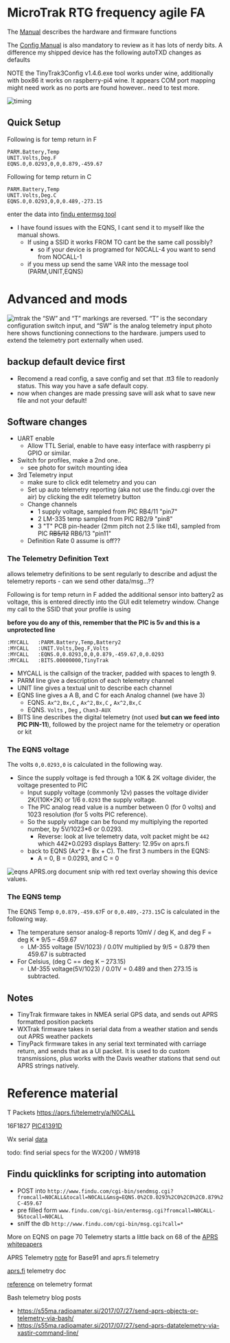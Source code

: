 # Micro­Trak RTG frequency agile FA

The [Manual](MicroTrak_RTG_FA_Manual_v1.8-2.pdf) describes the hardware and firmware functions

The [Config Manual](TinyTrak3_Config_Manual_v1.4.pdf) is also mandatory to review as it has lots of nerdy bits.
A difference my shipped device has the following autoTXD changes as defaults

NOTE the TinyTrak3Config v1.4.6.exe tool works under wine, additionally with box86 it works on raspberry-pi4 wine. It appears COM port mapping might need work as no ports are found however.. need to test more.

![timing](timing.jpg)

## Quick Setup

Following is for temp return in F
```
PARM.Battery,Temp
UNIT.Volts,Deg.F
EQNS.0,0.0293,0,0,0.879,-­459.67
```
Following for temp return in C
```
PARM.Battery,Temp
UNIT.Volts,Deg.C
EQNS.0,0.0293,0,0,0.489,-­273.15
```

enter the data into [findu entermsg tool](http://www.findu.com/cgi­bin/entermsg.cgi)
- I have found issues with the EQNS, I cant send it to myself like the manual shows.
  - If using a SSID it works FROM TO cant be the same call possibly?
    - so if your device is programed for N0CALL-4 you want to send from NOCALL-1 
  - if you mess up send the same VAR into the message tool (PARM,UNIT,EQNS)


# Advanced and mods
![mtrak](mtrak.jpeg)
the “SW” and “T” markings are reversed. “T” is the secondary configuration switch input, and “SW” is the analog telemetry input photo here shows functioning connections to the hardware. jumpers used to extend the telemetry port externally when used.

## backup default device first
 - Recomend a read config, a save config and set that .tt3 file to readonly status. This way you have a safe default copy. 
 - now when changes are made pressing save will ask what to save new file and not your default!

## Software changes

 - UART enable
   - Allow TTL Serial, enable to have easy interface with raspberry pi GPIO or similar.
 - Switch for profiles, make a 2nd one..
   - see photo for switch mounting idea
 - 3rd Telemetry input
    - make sure to click edit telemetry and you can
    - Set up auto telemetry reporting (aka not use the findu.cgi over the air) by clicking the edit telemetry button
    - Change channels
      - 1 supply voltage, sampled from PIC RB4/11 "pin7"
      - 2 LM-335 temp sampled from PIC RB2/9 "pin8"
      - 3 "T" PCB pin-header (2mm pitch not 2.5 like tt4), sampled from PIC ~~RB5/12~~ RB6/13 "pin11"
    - Definition Rate 0 assume is off??

### The Telemetry Definition Text
allows telemetry definitions to be sent regularly to describe and adjust the telemetry reports
    - can we send other data/msg...??

Following is for temp return in F added the additional sensor into battery2 as voltage, this is entered directly into the GUI edit telemetry window. Change my call to the SSID that your profile is using

**before you do any of this, remember that the PIC is 5v and this is a unprotected line**

```
:MYCALL   :PARM.Battery,Temp,Battery2
:MYCALL   :UNIT.Volts,Deg.F,Volts
:MYCALL   :EQNS.0,0.0293,0,0,0.879,-­459.67,0,0.0293
:MYCALL   :BITS.00000000,TinyTrak

```
 - MYCALL is the callsign of the tracker, padded with spaces to length 9. 
 - PARM line give a description of each telemetry channel
 - UNIT line gives a textual unit to describe each channel
 - EQNS line gives a A B, and C for each Analog channel (we have 3) 
   - EQNS. `Ax^2,Bx,C`  **,**  `Ax^2,Bx,C`   **,**  `Ax^2,Bx,C`
   - EQNS. `Volts`  **,**  `Deg`   **,**  `Chan3-AUX`
 - BITS line describes the digital telemetry (not used **but can we feed into PIC PIN-11**), followed by the project name for the telemetry or operation or kit

### The EQNS voltage
The volts `0,0.0293,0` is calculated in the following way. 

- Since the supply voltage is fed through a 10K & 2K voltage divider, the voltage presented to PIC
  - Input supply voltage (commonly 12v) passes the voltage divider 2K/(10K+2K) or 1/6 `0.0293` the supply voltage. 
  - The PIC analog read value is a number between 0 (for 0 volts) and 1023 resolution (for 5 volts PIC reference).
  - So the supply voltage can be found my multiplying the reported number, by 5V/1023*6 or 0.0293. 
    - Reverse: look at live telemetry data, volt packet might be `442` which 442*0.0293 displays Battery: 12.95v on aprs.fi
  - back to EQNS (Ax^2 + Bx + C). The first 3 numbers in the EQNS:
    - A = 0, B = 0.0293, and C = 0

![eqns](eqns.jpg)
APRS.org document snip with red text overlay showing this device values.

### The EQNS temp
The EQNS Temp `0,0.879,-­459.67`F or `0,0.489,-­273.15`C is calculated in the following way.

- The temperature sensor analog-8 reports 10mV / deg K, and deg F = deg K * 9/5 – 459.67
  - LM-355 voltage (5V/1023) / 0.01V multiplied by 9/5 = 0.879 then 459.67 is subtracted
- For Celsius, (deg C == deg K – 273.15) 
  - LM-355 voltage(5V/1023) / 0.01V = 0.489 and then 273.15 is subtracted.


## Notes
 - TinyTrak firmware takes in NMEA serial GPS data, and sends out APRS formatted position packets
 - WXTrak firmware takes in serial data from a weather station and sends out APRS weather packets
 - TinyPack firmware takes in any serial text terminated with carriage return, and sends that as a UI packet. It is used to do custom transmissions, plus works with the Davis weather stations that send out APRS strings natively.


# Reference material
T Packets https://aprs.fi/telemetry/a/N0CALL

16F1827 [PIC41391D](41391D.pdf)

Wx serial [data](https://www.peetbros.com/shop/custom.aspx?recid=29)

todo: find serial specs for the WX200 / WM918

## Findu quicklinks for scripting into automation
 - POST into `http://www.findu.com/cgi-bin/sendmsg.cgi?fromcall=N0CALL&tocall=N0CALL&msg=EQNS.0%2C0.0293%2C0%2C0%2C0.879%2C-459.67`
 - pre filled form `www.findu.com/cgi-bin/entermsg.cgi?fromcall=N0CALL-9&tocall=N0CALL`
 - sniff the db `http://www.findu.com/cgi-bin/msg.cgi?call=*`

More on EQNS on page 70 Telemetry starts a little back on 68 of the [APRS whitepapers](http://www.aprs.org/doc/APRS101.PDF)

APRS Telemetry [note](http://he.fi/doc/aprs-base91-comment-telemetry.txt) for Base91 and aprs.fi telemetry

[aprs.fi](https://aprs.fi/doc/guide/aprsfi-telemetry.html) telemetry doc

[reference](https://github.com/PhirePhly/aprs_notes/blob/master/telemetry_format.md) on telemetry format

Bash telemetry blog posts
- https://s55ma.radioamater.si/2017/07/27/send-aprs-objects-or-telemetry-via-bash/
- https://s55ma.radioamater.si/2017/07/27/send-aprs-datatelemetry-via-xastir-command-line/


